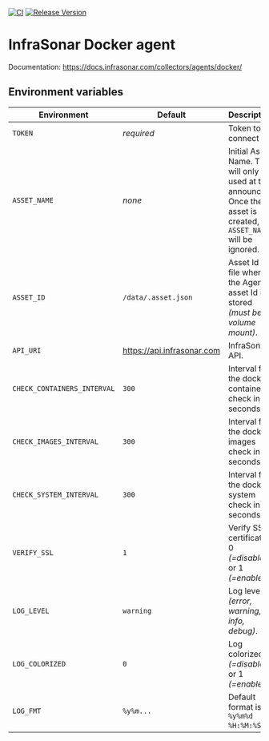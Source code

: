 [![CI](https://github.com/infrasonar/docker-agent/workflows/CI/badge.svg)](https://github.com/infrasonar/docker-agent/actions)
[![Release Version](https://img.shields.io/github/release/infrasonar/docker-agent)](https://github.com/infrasonar/docker-agent/releases)

# InfraSonar Docker agent

Documentation: https://docs.infrasonar.com/collectors/agents/docker/

## Environment variables

Environment                 | Default                       | Description
----------------------------|-------------------------------|-------------------
`TOKEN`                     | _required_                    | Token to connect to.
`ASSET_NAME`                | _none_                        | Initial Asset Name. This will only be used at the announce. Once the asset is created, `ASSET_NAME` will be ignored.
`ASSET_ID`                  | `/data/.asset.json`           | Asset Id _or_ file where the Agent asset Id is stored _(must be a volume mount)_.
`API_URI`                   | https://api.infrasonar.com    | InfraSonar API.
`CHECK_CONTAINERS_INTERVAL` | `300`                         | Interval for the docker containers check in seconds.
`CHECK_IMAGES_INTERVAL`     | `300`                         | Interval for the docker images check in seconds.
`CHECK_SYSTEM_INTERVAL`     | `300`                         | Interval for the docker system check in seconds.
`VERIFY_SSL`                | `1`                           | Verify SSL certificate, 0 _(=disabled)_ or 1 _(=enabled)_.
`LOG_LEVEL`                 | `warning`                     | Log level _(error, warning, info, debug)_.
`LOG_COLORIZED`             | `0`                           | Log colorized, 0 _(=disabled)_ or 1 _(=enabled)_.
`LOG_FMT`                   | `%y%m...`                     | Default format is `%y%m%d %H:%M:%S`.
